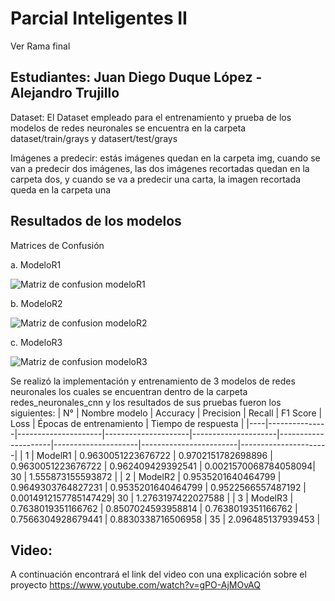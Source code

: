 # Parcial Inteligentes II

Ver Rama final

## Estudiantes: Juan Diego Duque López - Alejandro Trujillo

Dataset: El Dataset empleado para el entrenamiento y prueba de los modelos de redes neuronales se encuentra en la carpeta dataset/train/grays y datasert/test/grays

Imágenes a predecir: estás imágenes quedan en la carpeta img, cuando se van a predecir dos imágenes, las dos imágenes recortadas quedan en la carpeta dos, y cuando se va a predecir una carta, la imagen recortada queda en la carpeta una

## Resultados de los modelos

Matrices de Confusión

a. ModeloR1

![Matriz de confusion modeloR1](https://drive.google.com/uc?export=view&id=1LZra-x50Yy6JyNREMDTg8oxfWYvrCOEY)

b. ModeloR2

![Matriz de confusion modeloR2](https://drive.google.com/uc?export=view&id=1EMV6KRJz5DnCmm-rC0NJgB0kMOkJmvrn)

c. ModeloR3

![Matriz de confusion modeloR3](https://drive.google.com/uc?export=view&id=1Hg-gv1Lfd-fhhKdoEf8sI9ZbzuBCk3M4)


Se realizó la implementación y entrenamiento de 3 modelos de redes neuronales los cuales se encuentran dentro de la carpeta redes_neuronales_cnn y los resultados de sus pruebas fueron los siguientes:
| N° | Nombre modelo | Accuracy | Precision | Recall | F1 Score | Loss | Épocas de entrenamiento | Tiempo de respuesta |
|----|---------------|---------------------|---------------------|---------------------|---------------------|---------------------|------------------------|----------------------|
| 1 | ModelR1 | 0.9630051223676722 | 0.9702151782698896 | 0.9630051223676722 | 0.962409429392541 | 0.0021570068784058094| 30 | 1.555873155593872 |
| 2 | ModelR2 | 0.9535201640464799 | 0.9649303764827231 | 0.9535201640464799 | 0.9522566557487192 | 0.0014912157785147429| 30 | 1.2763197422027588 |
| 3 | ModelR3 | 0.7638019351166762 | 0.8507024593958814 | 0.7638019351166762 | 0.7566304928679441 | 0.8830338716506958 | 35 | 2.096485137939453 |

## Video:

A continuación encontrará el link del video con una explicación sobre el proyecto
https://www.youtube.com/watch?v=gPO-AjMOvAQ
